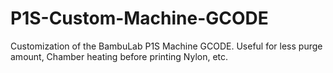 # P1S-Custom-Machine-GCODE
Customization of the BambuLab P1S Machine GCODE. Useful for less purge amount, Chamber heating before printing Nylon, etc.

